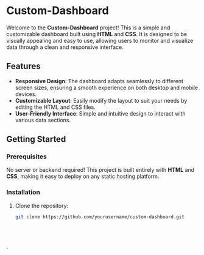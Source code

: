 # Custom-Dashboard

Welcome to the **Custom-Dashboard** project! This is a simple and customizable dashboard built using **HTML** and **CSS**. It is designed to be visually appealing and easy to use, allowing users to monitor and visualize data through a clean and responsive interface.

## Features
- **Responsive Design**: The dashboard adapts seamlessly to different screen sizes, ensuring a smooth experience on both desktop and mobile devices.
- **Customizable Layout**: Easily modify the layout to suit your needs by editing the HTML and CSS files.
- **User-Friendly Interface**: Simple and intuitive design to interact with various data sections.

## Getting Started

### Prerequisites
No server or backend required! This project is built entirely with **HTML** and **CSS**, making it easy to deploy on any static hosting platform.

### Installation

1. Clone the repository:
   ```bash
   git clone https://github.com/yourusername/custom-dashboard.git



 
 <!--  MD Hasibul Hasan, https://hasibdev.netlify.app/ -->`
